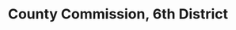 ---
title: County Commission, 6th District
layout: post
categories:
    - hamco
excerpt:
ocdid: /country:us/state:tn/county:hamilton/council_district:6
---